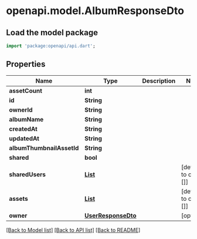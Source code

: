 # openapi.model.AlbumResponseDto

## Load the model package
```dart
import 'package:openapi/api.dart';
```

## Properties
Name | Type | Description | Notes
------------ | ------------- | ------------- | -------------
**assetCount** | **int** |  | 
**id** | **String** |  | 
**ownerId** | **String** |  | 
**albumName** | **String** |  | 
**createdAt** | **String** |  | 
**updatedAt** | **String** |  | 
**albumThumbnailAssetId** | **String** |  | 
**shared** | **bool** |  | 
**sharedUsers** | [**List<UserResponseDto>**](UserResponseDto.md) |  | [default to const []]
**assets** | [**List<AssetResponseDto>**](AssetResponseDto.md) |  | [default to const []]
**owner** | [**UserResponseDto**](UserResponseDto.md) |  | [optional] 

[[Back to Model list]](../README.md#documentation-for-models) [[Back to API list]](../README.md#documentation-for-api-endpoints) [[Back to README]](../README.md)


